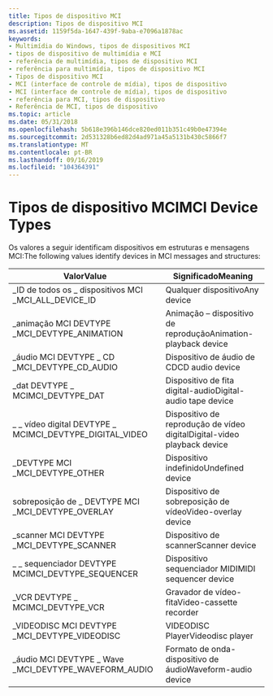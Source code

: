 ```yaml
---
title: Tipos de dispositivo MCI
description: Tipos de dispositivo MCI
ms.assetid: 1159f5da-1647-439f-9aba-e7096a1878ac
keywords:
- Multimídia do Windows, tipos de dispositivos MCI
- tipos de dispositivo de multimídia e MCI
- referência de multimídia, tipos de dispositivo MCI
- referência para multimídia, tipos de dispositivo MCI
- Tipos de dispositivo MCI
- MCI (interface de controle de mídia), tipos de dispositivo
- MCI (interface de controle de mídia), tipos de dispositivo
- referência para MCI, tipos de dispositivo
- Referência de MCI, tipos de dispositivo
ms.topic: article
ms.date: 05/31/2018
ms.openlocfilehash: 5b618e396b146dce820ed011b351c49b0e47394e
ms.sourcegitcommit: 2d531328b6ed82d4ad971a45a5131b430c5866f7
ms.translationtype: MT
ms.contentlocale: pt-BR
ms.lasthandoff: 09/16/2019
ms.locfileid: "104364391"
---
```

# <a name="mci-device-types"></a><span data-ttu-id="b5e40-112">Tipos de dispositivo MCI</span><span class="sxs-lookup"><span data-stu-id="b5e40-112">MCI Device Types</span></span>

<span data-ttu-id="b5e40-113">Os valores a seguir identificam dispositivos em estruturas e mensagens MCI:</span><span class="sxs-lookup"><span data-stu-id="b5e40-113">The following values identify devices in MCI messages and structures:</span></span>



| <span data-ttu-id="b5e40-114">Valor</span><span class="sxs-lookup"><span data-stu-id="b5e40-114">Value</span></span>                         | <span data-ttu-id="b5e40-115">Significado</span><span class="sxs-lookup"><span data-stu-id="b5e40-115">Meaning</span></span>                       |
|-------------------------------|-------------------------------|
| <span data-ttu-id="b5e40-116">\_ID de todos os \_ dispositivos MCI \_</span><span class="sxs-lookup"><span data-stu-id="b5e40-116">MCI\_ALL\_DEVICE\_ID</span></span>          | <span data-ttu-id="b5e40-117">Qualquer dispositivo</span><span class="sxs-lookup"><span data-stu-id="b5e40-117">Any device</span></span>                    |
| <span data-ttu-id="b5e40-118">\_animação MCI DEVTYPE \_</span><span class="sxs-lookup"><span data-stu-id="b5e40-118">MCI\_DEVTYPE\_ANIMATION</span></span>       | <span data-ttu-id="b5e40-119">Animação – dispositivo de reprodução</span><span class="sxs-lookup"><span data-stu-id="b5e40-119">Animation-playback device</span></span>     |
| <span data-ttu-id="b5e40-120">\_áudio MCI DEVTYPE \_ CD \_</span><span class="sxs-lookup"><span data-stu-id="b5e40-120">MCI\_DEVTYPE\_CD\_AUDIO</span></span>       | <span data-ttu-id="b5e40-121">Dispositivo de áudio de CD</span><span class="sxs-lookup"><span data-stu-id="b5e40-121">CD audio device</span></span>               |
| <span data-ttu-id="b5e40-122">\_dat DEVTYPE \_ MCI</span><span class="sxs-lookup"><span data-stu-id="b5e40-122">MCI\_DEVTYPE\_DAT</span></span>             | <span data-ttu-id="b5e40-123">Dispositivo de fita digital-audio</span><span class="sxs-lookup"><span data-stu-id="b5e40-123">Digital-audio tape device</span></span>     |
| <span data-ttu-id="b5e40-124">\_ \_ vídeo digital DEVTYPE \_ MCI</span><span class="sxs-lookup"><span data-stu-id="b5e40-124">MCI\_DEVTYPE\_DIGITAL\_VIDEO</span></span>  | <span data-ttu-id="b5e40-125">Dispositivo de reprodução de vídeo digital</span><span class="sxs-lookup"><span data-stu-id="b5e40-125">Digital-video playback device</span></span> |
| <span data-ttu-id="b5e40-126">\_DEVTYPE MCI \_</span><span class="sxs-lookup"><span data-stu-id="b5e40-126">MCI\_DEVTYPE\_OTHER</span></span>           | <span data-ttu-id="b5e40-127">Dispositivo indefinido</span><span class="sxs-lookup"><span data-stu-id="b5e40-127">Undefined device</span></span>              |
| <span data-ttu-id="b5e40-128">sobreposição de \_ DEVTYPE MCI \_</span><span class="sxs-lookup"><span data-stu-id="b5e40-128">MCI\_DEVTYPE\_OVERLAY</span></span>         | <span data-ttu-id="b5e40-129">Dispositivo de sobreposição de vídeo</span><span class="sxs-lookup"><span data-stu-id="b5e40-129">Video-overlay device</span></span>          |
| <span data-ttu-id="b5e40-130">\_scanner MCI DEVTYPE \_</span><span class="sxs-lookup"><span data-stu-id="b5e40-130">MCI\_DEVTYPE\_SCANNER</span></span>         | <span data-ttu-id="b5e40-131">Dispositivo de scanner</span><span class="sxs-lookup"><span data-stu-id="b5e40-131">Scanner device</span></span>                |
| <span data-ttu-id="b5e40-132">\_ \_ sequenciador DEVTYPE MCI</span><span class="sxs-lookup"><span data-stu-id="b5e40-132">MCI\_DEVTYPE\_SEQUENCER</span></span>       | <span data-ttu-id="b5e40-133">Dispositivo sequenciador MIDI</span><span class="sxs-lookup"><span data-stu-id="b5e40-133">MIDI sequencer device</span></span>         |
| <span data-ttu-id="b5e40-134">\_VCR DEVTYPE \_ MCI</span><span class="sxs-lookup"><span data-stu-id="b5e40-134">MCI\_DEVTYPE\_VCR</span></span>             | <span data-ttu-id="b5e40-135">Gravador de vídeo-fita</span><span class="sxs-lookup"><span data-stu-id="b5e40-135">Video-cassette recorder</span></span>       |
| <span data-ttu-id="b5e40-136">\_VIDEODISC MCI DEVTYPE \_</span><span class="sxs-lookup"><span data-stu-id="b5e40-136">MCI\_DEVTYPE\_VIDEODISC</span></span>       | <span data-ttu-id="b5e40-137">VIDEODISC Player</span><span class="sxs-lookup"><span data-stu-id="b5e40-137">Videodisc player</span></span>              |
| <span data-ttu-id="b5e40-138">\_áudio MCI DEVTYPE \_ Wave \_</span><span class="sxs-lookup"><span data-stu-id="b5e40-138">MCI\_DEVTYPE\_WAVEFORM\_AUDIO</span></span> | <span data-ttu-id="b5e40-139">Formato de onda-dispositivo de áudio</span><span class="sxs-lookup"><span data-stu-id="b5e40-139">Waveform-audio device</span></span>         |



 

 

 




